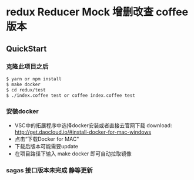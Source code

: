 # redux Reducer Mock 增删改查 coffee版本

## QuickStart
### 克隆此项目之后
```bash
$ yarn or npm install
$ make docker
$ cd redux/test
$ ./index.coffee test or coffee index.coffee test
```

### 安装docker
* VSC中的拓展程序中选择docker安装或者直接去官网下载 download: http://get.daocloud.io/#install-docker-for-mac-windows
* 点击“下载Docker for MAC"
* 下载后版本可能需要update
* 在项目路径下输入 make docker 即可自动拉取镜像

### sagas 接口版本未完成 静等更新
